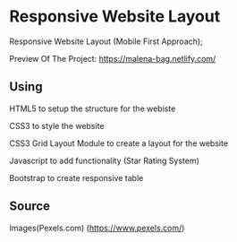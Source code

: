 # Responsive Website Layout

Responsive Website Layout (Mobile First Approach);

Preview Of The Project: https://malena-bag.netlify.com/

## Using

HTML5 to setup the structure for the webiste

CSS3 to style the website

CSS3 Grid Layout Module to create a layout for the website

Javascript to add functionality (Star Rating System)

Bootstrap to create responsive table

## Source

Images(Pexels.com)
(https://www.pexels.com/)
